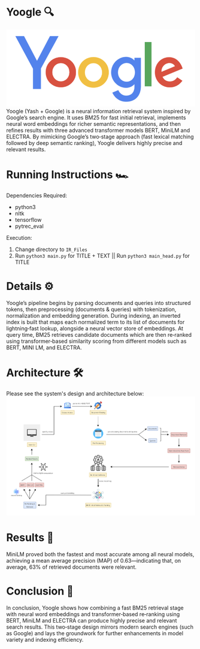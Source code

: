 # Yoogle 🔍
![Yoogle Brand Logo](yoogle.png)
Yoogle (Yash + Google) is a neural information retrieval system inspired by Google’s search engine. It uses BM25 for fast initial retrieval, implements neural word embeddings for richer semantic representations, and then refines results with three advanced transformer models BERT, MiniLM and ELECTRA. By mimicking Google’s two‑stage approach (fast lexical matching followed by deep semantic ranking), Yoogle delivers highly precise and relevant results.

# Running Instructions 🏎️
Dependencies Required:
- python3
- nltk
- tensorflow
- pytrec_eval

Execution:
1. Change directory to `IR_Files`
2. Run `python3 main.py` for TITLE + TEXT || Run `python3 main_head.py` for TITLE

# Details ⚙️
Yoogle’s pipeline begins by parsing documents and queries into structured tokens, then preprocessing (documents & queries) with tokenization, normalization and embedding generation. During indexing, an inverted index is built that maps each normalized term to its list of documents for lightning‑fast lookup, alongside a neural vector store of embeddings. At query time, BM25 retrieves candidate documents which are then re‑ranked using transformer‑based similarity scoring from different models such as BERT, MINI LM, and ELECTRA.

# Architecture 🛠️
Please see the system's design and architecture below:
![System Design Architecture](architecture.png)

# Results 📝
MiniLM proved both the fastest and most accurate among all neural models, achieving a mean average precision (MAP) of 0.63—indicating that, on average, 63% of retrieved documents were relevant.

# Conclusion 🙌
In conclusion, Yoogle shows how combining a fast BM25 retrieval stage with neural word embeddings and transformer‑based re‑ranking using BERT, MiniLM and ELECTRA can produce highly precise and relevant search results. This two‑stage design mirrors modern search engines (such as Google) and lays the groundwork for further enhancements in model variety and indexing efficiency.